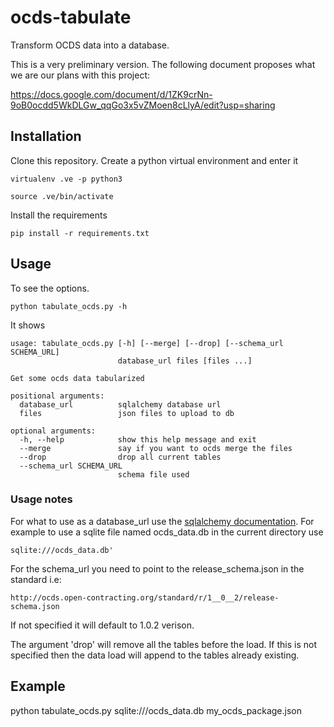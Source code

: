 # ocds-tabulate
Transform OCDS data into a database.

This is a very preliminary version. The following document proposes what we are our plans with this project:

https://docs.google.com/document/d/1ZK9crNn-9oB0ocdd5WkDLGw_qqGo3x5vZMoen8cLlyA/edit?usp=sharing


## Installation

Clone this repository. Create a python virtual environment and enter it

``` 
virtualenv .ve -p python3

source .ve/bin/activate
```

Install the requirements

```
pip install -r requirements.txt 

```

## Usage

To see the options.

```
python tabulate_ocds.py -h

```

It shows

```
usage: tabulate_ocds.py [-h] [--merge] [--drop] [--schema_url SCHEMA_URL]
                        database_url files [files ...]

Get some ocds data tabularized

positional arguments:
  database_url          sqlalchemy database url
  files                 json files to upload to db

optional arguments:
  -h, --help            show this help message and exit
  --merge               say if you want to ocds merge the files
  --drop                drop all current tables
  --schema_url SCHEMA_URL
                        schema file used
```

### Usage notes

For what to use as a database_url use the [sqlalchemy documentation](https://docs.sqlalchemy.org/en/rel_1_1/core/engines.html#database-urls). For example to use a sqlite file named ocds_data.db in the current directory use  

```
sqlite:///ocds_data.db'
```

For the schema_url you need to point to the release_schema.json in the standard i.e:

```
http://ocds.open-contracting.org/standard/r/1__0__2/release-schema.json
```

If not specified it will default to 1.0.2 verison.

The argument 'drop' will remove all the tables before the load. If this is not specified then the data load will append to the tables already existing.


## Example

python tabulate_ocds.py sqlite:///ocds_data.db my_ocds_package.json


